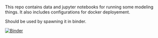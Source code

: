 This repo contains data and jupyter notebooks for running some modeling things.
It also includes configurations for docker deployement.

Should be used by spawning it in binder.

[![Binder](http://mybinder.org/badge.svg)](http://mybinder.org/repo/CosteaPaul/BMI_modeling)
